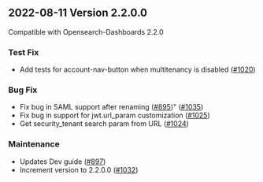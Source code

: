## 2022-08-11 Version 2.2.0.0

Compatible with Opensearch-Dashboards 2.2.0

### Test Fix

* Add tests for account-nav-button when multitenancy is disabled ([#1020](https://github.com/opensearch-project/security-dashboards-plugin/pull/1020))

### Bug Fix

* Fix bug in SAML support after renaming ([#895](https://github.com/opensearch-project/security-dashboards-plugin/pull/895))" ([#1035](https://github.com/opensearch-project/security-dashboards-plugin/pull/1035))
* Fix bug in support for jwt.url_param customization ([#1025](https://github.com/opensearch-project/security-dashboards-plugin/pull/1025))
* Get security_tenant search param from URL ([#1024](https://github.com/opensearch-project/security-dashboards-plugin/pull/1024))

### Maintenance

* Updates Dev guide ([#897](https://github.com/opensearch-project/security-dashboards-plugin/pull/897))
* Increment version to 2.2.0.0 ([#1032](https://github.com/opensearch-project/security-dashboards-plugin/pull/1032))